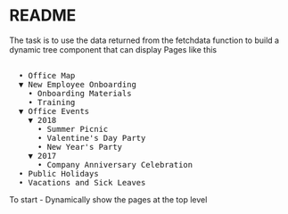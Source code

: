 # README

The task is to use the data returned from the fetchdata function
to build a dynamic tree component that can display Pages like this

<pre>  
  • Office Map
  ▼ New Employee Onboarding
    • Onboarding Materials
    • Training
  ▼ Office Events
    ▼ 2018
      • Summer Picnic
      • Valentine's Day Party
      • New Year's Party
    ▼ 2017
      • Company Anniversary Celebration
  • Public Holidays
  • Vacations and Sick Leaves
</pre>

To start - Dynamically show the pages at the top level
